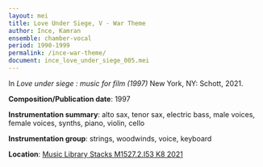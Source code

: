 ```yaml
---
layout: mei
title: Love Under Siege, V - War Theme
author: Ince, Kamran
ensemble: chamber-vocal
period: 1990-1999
permalink: /ince-war-theme/
document: ince_love_under_siege_005.mei
---
```


In *Love under siege : music for film (1997)* New York, NY: Schott, 2021.

**Composition/Publication date**: 1997

**Instrumentation summary**: alto sax, tenor sax, electric bass, male voices, female voices, synths, piano, violin, cello

**Instrumentation group**: strings, woodwinds, voice, keyboard

**Location**: <a href="https://tufts.primo.exlibrisgroup.com/permalink/01TUN_INST/1kc9gia/alma991018726334503851" target="_blank">Music Library Stacks M1527.2.I53 K8 2021</a>